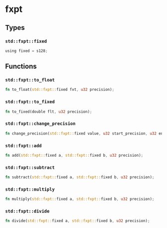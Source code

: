 # fxpt


## Types

### `std::fxpt::fixed`

```rust
using fixed = s128;
```


## Functions

### `std::fxpt::to_float`


```rust
fn to_float(std::fxpt::fixed fxt, u32 precision);
```
### `std::fxpt::to_fixed`


```rust
fn to_fixed(double flt, u32 precision);
```
### `std::fxpt::change_precision`


```rust
fn change_precision(std::fxpt::fixed value, u32 start_precision, u32 end_precision);
```
### `std::fxpt::add`


```rust
fn add(std::fxpt::fixed a, std::fxpt::fixed b, u32 precision);
```
### `std::fxpt::subtract`


```rust
fn subtract(std::fxpt::fixed a, std::fxpt::fixed b, u32 precision);
```
### `std::fxpt::multiply`


```rust
fn multiply(std::fxpt::fixed a, std::fxpt::fixed b, u32 precision);
```
### `std::fxpt::divide`


```rust
fn divide(std::fxpt::fixed a, std::fxpt::fixed b, u32 precision);
```
